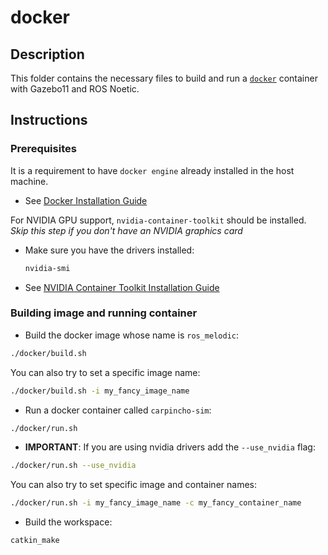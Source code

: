 # docker

## Description

This folder contains the necessary files to build and run a [`docker`](https://www.docker.com/) container with Gazebo11 and ROS Noetic.

## Instructions

### Prerequisites

It is a requirement to have `docker engine` already installed in the host machine.

* See [Docker Installation Guide](https://docs.docker.com/engine/install/ubuntu/)

For NVIDIA GPU support, `nvidia-container-toolkit` should be installed. *Skip this step if you don't have an NVIDIA graphics card*


* Make sure you have the drivers installed:
  ```sh
  nvidia-smi
  ```
* See [NVIDIA Container Toolkit Installation Guide](https://docs.nvidia.com/datacenter/cloud-native/container-toolkit/install-guide.html)


### Building image and running container

- Build the docker image whose name is `ros_melodic`:

```sh
./docker/build.sh
```

You can also try to set a specific image name:

```sh
./docker/build.sh -i my_fancy_image_name
```

- Run a docker container called `carpincho-sim`:

```sh
./docker/run.sh
```

- **IMPORTANT**: If you are using nvidia drivers add the `--use_nvidia` flag:

```sh
./docker/run.sh --use_nvidia
```

You can also try to set specific image and container names:

```sh
./docker/run.sh -i my_fancy_image_name -c my_fancy_container_name
```

- Build the workspace:

```sh
catkin_make
```
